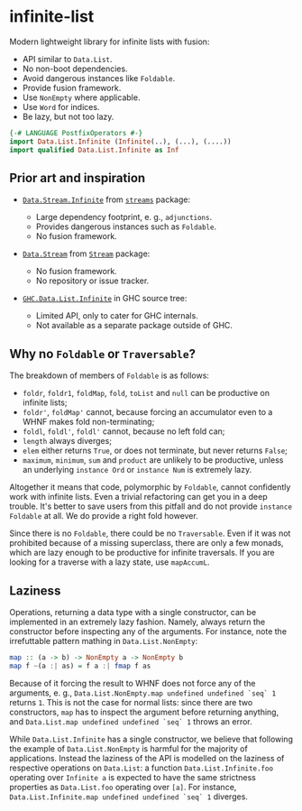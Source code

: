 # infinite-list

Modern lightweight library for infinite lists with fusion:

* API similar to `Data.List`.
* No non-boot dependencies.
* Avoid dangerous instances like `Foldable`.
* Provide fusion framework.
* Use `NonEmpty` where applicable.
* Use `Word` for indices.
* Be lazy, but not too lazy.

```haskell
{-# LANGUAGE PostfixOperators #-}
import Data.List.Infinite (Infinite(..), (...), (....))
import qualified Data.List.Infinite as Inf
```

## Prior art and inspiration

* [`Data.Stream.Infinite`](https://hackage.haskell.org/package/streams/docs/Data-Stream-Infinite.html) from [`streams`](https://hackage.haskell.org/package/streams) package:
  * Large dependency footprint, e. g., `adjunctions`.
  * Provides dangerous instances such as `Foldable`.
  * No fusion framework.

* [`Data.Stream`](https://hackage.haskell.org/package/Stream/docs/Data-Stream.html) from [`Stream`](https://hackage.haskell.org/package/Stream) package:
  * No fusion framework.
  * No repository or issue tracker.

* [`GHC.Data.List.Infinite`](https://gitlab.haskell.org/ghc/ghc/-/blob/080fffa1015bcc0cff8ab4ad1eeb507fb7a13383/compiler/GHC/Data/List/Infinite.hs) in GHC source tree:
  * Limited API, only to cater for GHC internals.
  * Not available as a separate package outside of GHC.

## Why no `Foldable` or `Traversable`?

The breakdown of members of `Foldable` is as follows:

* `foldr`, `foldr1`, `foldMap`, `fold`, `toList` and `null` can be productive on infinite lists;
* `foldr'`, `foldMap'` cannot, because forcing an accumulator even to a WHNF makes fold non-terminating;
* `foldl`, `foldl'`, `foldl'` cannot, because no left fold can;
* `length` always diverges;
* `elem` either returns `True`, or does not terminate, but never returns `False`;
* `maximum`, `minimum`, `sum` and `product` are unlikely to be productive, unless an underlying `instance Ord` or `instance Num` is extremely lazy.

Altogether it means that code, polymorphic by `Foldable`, cannot confidently work with infinite lists. Even a trivial refactoring can get you in a deep trouble. It's better to save users from this pitfall and do not provide `instance Foldable` at all. We do provide a right fold however.

Since there is no `Foldable`, there could be no `Traversable`. Even if it was not prohibited because of a missing superclass, there are only a few monads, which are lazy enough to be productive for infinite traversals. If you are looking for a traverse with a lazy state, use `mapAccumL`.

## Laziness

Operations, returning a data type with a single constructor, can be implemented in an extremely lazy fashion. Namely, always return the constructor before inspecting any of the arguments. For instance, note the irrefuttable pattern mathing in `Data.List.NonEmpty`:

```haskell
map :: (a -> b) -> NonEmpty a -> NonEmpty b
map f ~(a :| as) = f a :| fmap f as
```

Because of it forcing the result to WHNF does not force any of the arguments, e. g., ``Data.List.NonEmpty.map undefined undefined `seq` 1`` returns `1`. This is not the case for normal lists: since there are two constructors, `map` has to inspect the argument before returning anything, and ``Data.List.map undefined undefined `seq` 1`` throws an error.

While `Data.List.Infinite` has a single constructor, we believe that following the example of `Data.List.NonEmpty` is harmful for the majority of applications. Instead the laziness of the API is modelled on the laziness of respective operations on `Data.List`: a function `Data.List.Infinite.foo` operating over `Infinite a` is expected to have the same strictness properties as `Data.List.foo` operating over `[a]`. For instance, ``Data.List.Infinite.map undefined undefined `seq` 1`` diverges.

